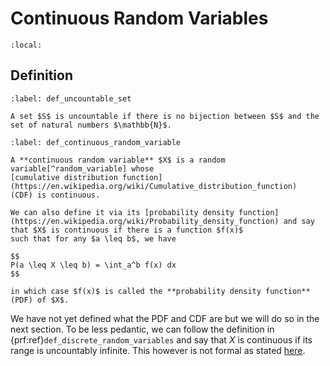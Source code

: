 # Continuous Random Variables

```{contents}
:local:
```

## Definition

```{prf:definition} Uncoutable Set
:label: def_uncountable_set

A set $S$ is uncountable if there is no bijection between $S$ and the set of natural numbers $\mathbb{N}$.
```

```{prf:definition} Continuous Random Variables
:label: def_continuous_random_variable

A **continuous random variable** $X$ is a random variable[^random_variable] whose
[cumulative distribution function](https://en.wikipedia.org/wiki/Cumulative_distribution_function)
(CDF) is continuous.

We can also define it via its [probability density function](https://en.wikipedia.org/wiki/Probability_density_function) and say that $X$ is continuous if there is a function $f(x)$
such that for any $a \leq b$, we have

$$
P(a \leq X \leq b) = \int_a^b f(x) dx
$$

in which case $f(x)$ is called the **probability density function** (PDF) of $X$.
```

We have not yet defined what the PDF and CDF are but we will do so in the next
section. To be less pedantic, we can follow the definition in
{prf:ref}`def_discrete_random_variables` and say that $X$ is continuous if its
range is uncountably infinite. This however is not formal as stated
[here](https://stats.stackexchange.com/questions/455668/defining-continuous-random-variables-via-uncountable-sets).

[^random_variable]:
    See {prf:ref}`random_variables` for the definition of a random variable.
